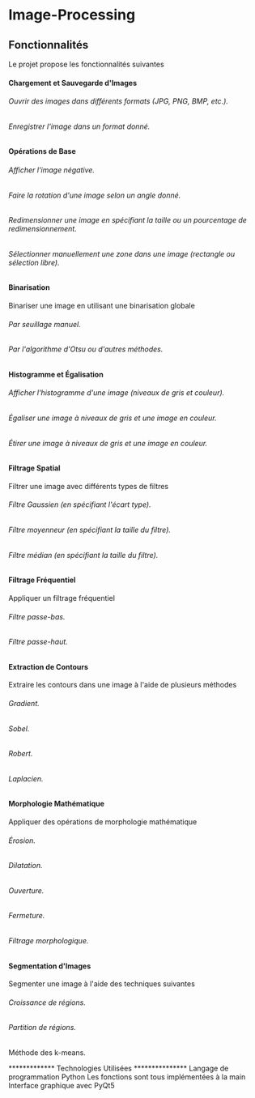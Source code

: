 # Image-Processing

## Fonctionnalités

Le projet propose les fonctionnalités suivantes

#### Chargement et Sauvegarde d'Images
###### Ouvrir des images dans différents formats (JPG, PNG, BMP, etc.).
###### Enregistrer l'image dans un format donné.

#### Opérations de Base
###### Afficher l'image négative.
###### Faire la rotation d'une image selon un angle donné.
###### Redimensionner une image en spécifiant la taille ou un pourcentage de redimensionnement.
###### Sélectionner manuellement une zone dans une image (rectangle ou sélection libre).

#### Binarisation
Binariser une image en utilisant une binarisation globale 
###### Par seuillage manuel.
###### Par l'algorithme d'Otsu ou d'autres méthodes.

#### Histogramme et Égalisation
###### Afficher l'histogramme d'une image (niveaux de gris et couleur).
###### Égaliser une image à niveaux de gris et une image en couleur.
###### Étirer une image à niveaux de gris et une image en couleur.

#### Filtrage Spatial
Filtrer une image avec différents types de filtres 
###### Filtre Gaussien (en spécifiant l'écart type).
###### Filtre moyenneur (en spécifiant la taille du filtre).
###### Filtre médian (en spécifiant la taille du filtre).

#### Filtrage Fréquentiel
Appliquer un filtrage fréquentiel 
###### Filtre passe-bas.
###### Filtre passe-haut.

#### Extraction de Contours
Extraire les contours dans une image à l'aide de plusieurs méthodes 
###### Gradient.
###### Sobel.
###### Robert.
###### Laplacien.

#### Morphologie Mathématique
Appliquer des opérations de morphologie mathématique 
###### Érosion.
###### Dilatation.
###### Ouverture.
###### Fermeture.
###### Filtrage morphologique.

#### Segmentation d'Images
Segmenter une image à l'aide des techniques suivantes 
###### Croissance de régions.
###### Partition de régions.
Méthode des k-means.

************* Technologies Utilisées ***************
Langage de programmation  Python
Les fonctions sont tous implémentées à la main
Interface graphique avec PyQt5
